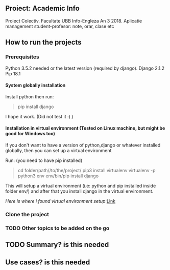 ## Proiect: Academic Info
Proiect Colectiv. Facultate UBB Info-Engleza An 3 2018. Aplicatie management student-profesor: note, orar, clase etc

## How to run the projects

### Prerequisites

Python 3.5.2   needed or the latest version (required by django).
Django 2.1.2
Pip    18.1

#### System globally installation

Install python then run:
> pip install django

I hope it work. (Did not test it :) )

#### Installation in virtual environment (Tested on Linux machine, but might be good for Windows too)
If you don't want to have a version of python,django or whatever installed globally, then you can set up a virtual environment

Run: (you need to have pip installed)
> cd folder/path//to/the/project/ 
> pip3 install virtualenv
> virtualenv -p python3 env
> env/bin/pip install django

This will setup a virtual environment (i.e: python and pip installed inside folder env/) and after that you install django in the virtual environment.

*Here is where i found virtual environment setup*:[Link](https://www.youtube.com/watch?v=H5aVejBcM8k)

### Clone the project

### TODO Other topics to be added on the go


## TODO Summary? is this needed

## Use cases? is this needed

## 
